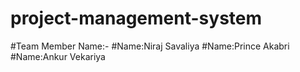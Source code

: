 # project-management-system
#Team Member Name:-
#Name:Niraj Savaliya
#Name:Prince Akabri
#Name:Ankur Vekariya
